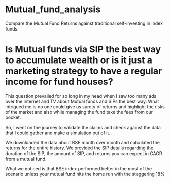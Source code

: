 # Mutual_fund_analysis
Compare the Mutual Fund Returns against traditional self-investing in index funds. 

# Is Mutual funds via SIP the best way to accumulate wealth or is it just a marketing strategy to have a regular income for fund houses?

This question prevailed for so long in my head when I saw too many ads over the internet and TV about Mutual funds and SIPs the best way. 
What intrigued me is no one could give us surety of returns and highlight the risks of the market and also while managing the fund take the fees from our pocket. 

So, I went on the journey to validate the claims and check against the data that I could gather and make a simulation out of it.

We downloaded the data about BSE month over month and calculated the returns for the entire history. 
We provided the SIP details regarding the duration of the SIP, the amount of SIP, and returns you can expect in CAGR from a mutual fund. 


What we noticed is that BSE index performed better in the most of the scenario unless your mutual fund hits the home run with the staggering 18%
